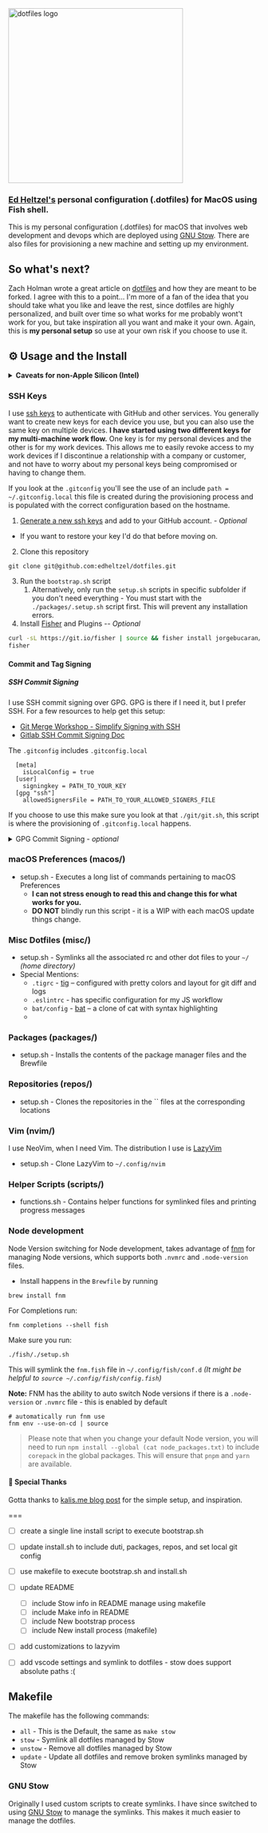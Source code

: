 <img src="_images/dotfiles-logo.png" alt="dotfiles logo" width="350">

### [Ed Heltzel's](https://github.com/edheltzel) personal configuration (.dotfiles) for MacOS using Fish shell.

This is my personal configuration (.dotfiles) for macOS that involves web development and devops which are deployed using [GNU Stow](https://www.gnu.org/software/stow/). There are also files for provisioning a new machine and setting up my environment.


## So what's next?

Zach Holman wrote a great article on [dotfiles](https://zachholman.com/2010/08/dotfiles-are-meant-to-be-forked/) and how they are meant to be forked. I agree with this to a point... I'm more of a fan of the idea that you should take what you like and leave the rest, since dotfiles are highly personalized, and built over time so what works for me probably wont't work for you, but take inspiration all you want and make it your own. Again, this is **my personal setup** so use at your own risk if you choose to use it.

## ⚙️ Usage and the Install

<details>
  <summary><strong>Caveats for non-Apple Silicon (Intel)</strong></summary>
If you are on any version of macOS that uses AFPS, you'll need to disable the SIP.
First check to see if SIP is enabled or not.

```shell
csrutil status
```

output should read:

```shell
System Integrity Protection status: enabled.
```

If your SIP is enabled, then follow the next steps to disable it – Assuming that you know what you're doing, here is how to turn off System Integrity Protection on your Mac.

1. Turn off your Mac (Apple > Shut Down).
2. Hold down Command-R and press the Power button. Keep holding Command-R until the Apple logo appears.
3. Wait for OS X to boot into the OS X Utilities window.
4. Choose Utilities > Terminal.
5. Enter csrutil _disable_.
6. Enter reboot.
7. `csrutil status` -> should read `System Integrity Protection status: disabled.`

</details>



### SSH Keys
I use [ssh keys](https://help.github.com/articles/generating-a-new-ssh-key-and-adding-it-to-the-ssh-agent/) to authenticate with GitHub and other services. You generally want to create new keys for each device you use, but you can also use the same key on multiple devices. **I have started using two different keys for my multi-machine work flow.** One key is for my personal devices and the other is for my work devices. This allows me to easily revoke access to my work devices if I discontinue a relationship with a company or customer, and not have to worry about my personal keys being compromised or having to change them.

If you look at the `.gitconfig` you'll see the use of an include `path = ~/.gitconfig.local` this file is created during the provisioning process and is populated with the correct configuration based on the hostname.

1. [Generate a new ssh keys](https://help.github.com/articles/generating-a-new-ssh-key-and-adding-it-to-the-ssh-agent/) and add to your GitHub account. - _Optional_
  - If you want to restore your key I'd do that before moving on.

2. Clone this repository

```
git clone git@github.com:edheltzel/dotfiles.git
```

3. Run the `bootstrap.sh` script
   1. Alternatively, only run the `setup.sh` scripts in specific subfolder if you don't need everything - You must start with the `./packages/.setup.sh` script first. This will prevent any installation errors.
4. Install [Fisher](https://github.com/jorgebucaran/fisher) and Plugins -- _Optional_

```bash
curl -sL https://git.io/fisher | source && fisher install jorgebucaran/fisher
fisher
```

#### Commit and Tag Signing

##### SSH Commit Signing

I use SSH commit signing over GPG. GPG is there if I need it, but I prefer SSH. For a few resources to help get this setup:

- [Git Merge Workshop - Simplify Signing with SSH](https://github.com/git-merge-workshops/simplify-signing-with-ssh/tree/main)
- [Gitlab SSH Commit Signing Doc](https://docs.gitlab.com/ee/user/project/repository/ssh_signed_commits/)

The `.gitconfig` includes `.gitconfig.local`

```shell
  [meta]
    isLocalConfig = true
  [user]
    signingkey = PATH_TO_YOUR_KEY
  [gpg "ssh"]
    allowedSignersFile = PATH_TO_YOUR_ALLOWED_SIGNERS_FILE
```
If you choose to use this make sure you look at that `./git/git.sh`, this script is where the provisioning of `.gitconfig.local` happens.

<details>
  <summary>GPG Commit Signing - <em>optional</em></summary>

  GPG signing is set to `TRUE` by default. If you rather not enable GPG then execute: `git config --global commit.gpgsign false` and remove the GPG packages from the [Brewfile](https://github.com/edheltzel/dotfiles/blob/master/packages/Brewfile).

  [renew expired gpg](https://gist.github.com/krisleech/760213ed287ea9da85521c7c9aac1df0)

  [Generate new key and assign to global git config](https://gist.github.com/paolocarrasco/18ca8fe6e63490ae1be23e84a7039374#:~:text=It%20means%20that%20is%20not,secret%20keys%20available%20in%20GPG.)

  main take away:

  - `gpg --list-secret-keys --keyid-format=long`
  - Copy key
  - set key for your git user
    - `git config --global user.signingkey <your key>`
  - If you need help setting this up GPG:
    - follow the Github article for [Signing Commits](https://help.github.com/en/articles/signing-commits) to set up you GPG key(s).
    - I found this [GIST helpful](https://gist.github.com/cezaraugusto/2c91d141ddec026753051ffcace3f1f2)
    - To get VSCode setup follow this [article](https://dev.to/devmount/signed-git-commits-in-vs-code-36do)
  - **Please Note** if you used the [Brewfile](https://github.com/edheltzel/dotfiles/blob/master/packages/Brewfile), Cask installed the macOS [GPG Suite](https://gpgtools.org/) via `cask 'gpg-suite-no-mail'` -- _(alternatively)_ update the [Brewfile](https://github.com/edheltzel/dotfiles/blob/master/packages/Brewfile) with `cask 'gpg-suite' to include GPGMail.

</details>

### macOS Preferences (macos/)

- setup.sh - Executes a long list of commands pertaining to macOS Preferences
  - **I can not stress enough to read this and change this for what works for you.**
  - **DO NOT** blindly run this script - it is a WIP with each macOS update things change.

### Misc Dotfiles (misc/)

- setup.sh - Symlinks all the associated rc and other dot files to your `~/` _(home directory)_
- Special Mentions:
  - `.tigrc` - [tig](https://jonas.github.io/tig/) – configured with pretty colors and layout for git diff and logs
  - `.eslintrc` - has specific configuration for my JS workflow
  - `bat/config` - [bat](https://github.com/sharkdp/bat) – a clone of cat with syntax highlighting
  -

### Packages (packages/)

- setup.sh - Installs the contents of the package manager files and the Brewfile

### Repositories (repos/)

- setup.sh - Clones the repositories in the `` files at the corresponding
  locations

### Vim (nvim/)

I use NeoVim, when I need Vim. The distribution I use is [LazyVim](https://www.lazyvim.org/)

- setup.sh - Clone LazyVim to `~/.config/nvim`

### Helper Scripts (scripts/)

- functions.sh - Contains helper functions for symlinked files and printing
  progress messages
### Node development

Node Version switching for Node development, takes advantage of [fnm](https://github.com/Schniz/fnm) for managing Node versions, which supports both `.nvmrc` and `.node-version` files.

- Install happens in the `Brewfile` by running

```shell
brew install fnm
```

For Completions run:

```shell
fnm completions --shell fish
```

Make sure you run:

```shell
./fish/./setup.sh
```

This will symlink the `fnm.fish` file in `~/.config/fish/conf.d` _(It might be helpful to `source ~/.config/fish/config.fish`)_

**Note:** FNM has the ability to auto switch Node versions if there is a `.node-version` or `.nvmrc` file - this is enabled by default

```shell
# automatically run fnm use
fnm env --use-on-cd | source
```

> Please note that when you change your default Node version, you will need to run `npm install --global (cat node_packages.txt)` to include `corepack` in the global packages. This will ensure that `pnpm` and `yarn` are available.

#### 🙏 Special Thanks

Gotta thanks to [kalis.me blog post](https://kalis.me/dotfiles-automating-macos-system-configuration/) for the simple setup, and inspiration.

===

-[ ] create a single line install script to execute bootstrap.sh
-[ ] update install.sh to include duti, packages, repos, and set local git config
-[ ] use makefile to execute bootstrap.sh and install.sh
-[ ] update README
  -[ ] include Stow info in README manage using makefile
  -[ ] include Make info in README
  -[ ] include New bootstrap process
  -[ ] include New install process (makefile)
-[ ] add customizations to lazyvim
-[ ] add vscode settings and symlink to dotfiles - stow does support absolute paths :(


## Makefile

The makefile has the following commands:

- `all` - This is the Default, the same as `make stow`
- `stow` - Symlink all dotfiles managed by Stow
- `unstow` - Remove all dotfiles managed by Stow
- `update` - Update all dotfiles and remove broken symlinks managed by Stow


### GNU Stow

Originally I used custom scripts to create symlinks. I have since switched to using [GNU Stow](https://www.gnu.org/software/stow/) to manage the symlinks. This makes it much easier to manage the dotfiles.
